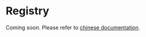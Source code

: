 # Registry

Coming soon. Please refer to [chinese documentation](https://mmengine.readthedocs.io/zh_CN/latest/tutorials/registry.html).
